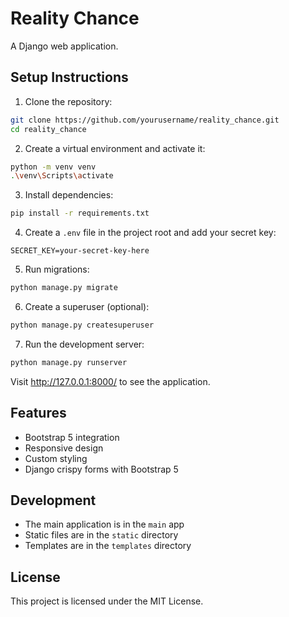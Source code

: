 # Reality Chance

A Django web application.

## Setup Instructions

1. Clone the repository:
```bash
git clone https://github.com/yourusername/reality_chance.git
cd reality_chance
```

2. Create a virtual environment and activate it:
```bash
python -m venv venv
.\venv\Scripts\activate
```

3. Install dependencies:
```bash
pip install -r requirements.txt
```

4. Create a `.env` file in the project root and add your secret key:
```
SECRET_KEY=your-secret-key-here
```

5. Run migrations:
```bash
python manage.py migrate
```

6. Create a superuser (optional):
```bash
python manage.py createsuperuser
```

7. Run the development server:
```bash
python manage.py runserver
```

Visit http://127.0.0.1:8000/ to see the application.

## Features

- Bootstrap 5 integration
- Responsive design
- Custom styling
- Django crispy forms with Bootstrap 5

## Development

- The main application is in the `main` app
- Static files are in the `static` directory
- Templates are in the `templates` directory

## License

This project is licensed under the MIT License.
